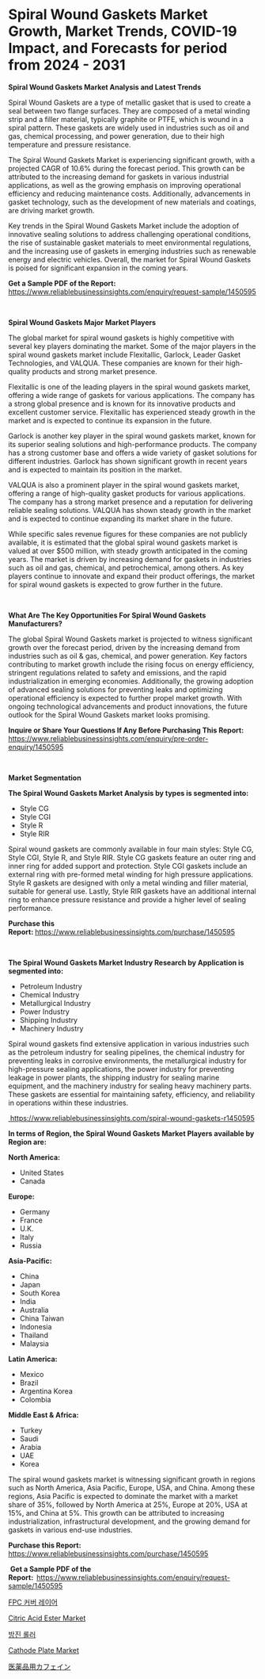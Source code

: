 <p><h1>Spiral Wound Gaskets Market Growth, Market Trends, COVID-19 Impact, and Forecasts for period from 2024 - 2031</h1></p><p><strong>Spiral Wound Gaskets Market Analysis and Latest Trends</strong></p>
<p><p>Spiral Wound Gaskets are a type of metallic gasket that is used to create a seal between two flange surfaces. They are composed of a metal winding strip and a filler material, typically graphite or PTFE, which is wound in a spiral pattern. These gaskets are widely used in industries such as oil and gas, chemical processing, and power generation, due to their high temperature and pressure resistance.</p><p>The Spiral Wound Gaskets Market is experiencing significant growth, with a projected CAGR of 10.6% during the forecast period. This growth can be attributed to the increasing demand for gaskets in various industrial applications, as well as the growing emphasis on improving operational efficiency and reducing maintenance costs. Additionally, advancements in gasket technology, such as the development of new materials and coatings, are driving market growth.</p><p>Key trends in the Spiral Wound Gaskets Market include the adoption of innovative sealing solutions to address challenging operational conditions, the rise of sustainable gasket materials to meet environmental regulations, and the increasing use of gaskets in emerging industries such as renewable energy and electric vehicles. Overall, the market for Spiral Wound Gaskets is poised for significant expansion in the coming years.</p></p>
<p><strong>Get a Sample PDF of the Report:&nbsp;</strong> <a href="https://www.reliablebusinessinsights.com/enquiry/request-sample/1450595">https://www.reliablebusinessinsights.com/enquiry/request-sample/1450595</a></p>
<p>&nbsp;</p>
<p><strong>Spiral Wound Gaskets Major Market Players</strong></p>
<p><p>The global market for spiral wound gaskets is highly competitive with several key players dominating the market. Some of the major players in the spiral wound gaskets market include Flexitallic, Garlock, Leader Gasket Technologies, and VALQUA. These companies are known for their high-quality products and strong market presence.</p><p>Flexitallic is one of the leading players in the spiral wound gaskets market, offering a wide range of gaskets for various applications. The company has a strong global presence and is known for its innovative products and excellent customer service. Flexitallic has experienced steady growth in the market and is expected to continue its expansion in the future.</p><p>Garlock is another key player in the spiral wound gaskets market, known for its superior sealing solutions and high-performance products. The company has a strong customer base and offers a wide variety of gasket solutions for different industries. Garlock has shown significant growth in recent years and is expected to maintain its position in the market.</p><p>VALQUA is also a prominent player in the spiral wound gaskets market, offering a range of high-quality gasket products for various applications. The company has a strong market presence and a reputation for delivering reliable sealing solutions. VALQUA has shown steady growth in the market and is expected to continue expanding its market share in the future.</p><p>While specific sales revenue figures for these companies are not publicly available, it is estimated that the global spiral wound gaskets market is valued at over $500 million, with steady growth anticipated in the coming years. The market is driven by increasing demand for gaskets in industries such as oil and gas, chemical, and petrochemical, among others. As key players continue to innovate and expand their product offerings, the market for spiral wound gaskets is expected to grow further in the future.</p></p>
<p>&nbsp;</p>
<p><strong>What Are The Key Opportunities For Spiral Wound Gaskets Manufacturers?</strong></p>
<p><p>The global Spiral Wound Gaskets market is projected to witness significant growth over the forecast period, driven by the increasing demand from industries such as oil & gas, chemical, and power generation. Key factors contributing to market growth include the rising focus on energy efficiency, stringent regulations related to safety and emissions, and the rapid industrialization in emerging economies. Additionally, the growing adoption of advanced sealing solutions for preventing leaks and optimizing operational efficiency is expected to further propel market growth. With ongoing technological advancements and product innovations, the future outlook for the Spiral Wound Gaskets market looks promising.</p></p>
<p><strong>Inquire or Share Your Questions If Any Before Purchasing This Report:</strong> <a href="https://www.reliablebusinessinsights.com/enquiry/pre-order-enquiry/1450595">https://www.reliablebusinessinsights.com/enquiry/pre-order-enquiry/1450595</a></p>
<p>&nbsp;</p>
<p><strong>Market Segmentation</strong></p>
<p><strong>The Spiral Wound Gaskets Market Analysis by types is segmented into:</strong></p>
<p><ul><li>Style CG</li><li>Style CGI</li><li>Style R</li><li>Style RIR</li></ul></p>
<p><p>Spiral wound gaskets are commonly available in four main styles: Style CG, Style CGI, Style R, and Style RIR. Style CG gaskets feature an outer ring and inner ring for added support and protection. Style CGI gaskets include an external ring with pre-formed metal winding for high pressure applications. Style R gaskets are designed with only a metal winding and filler material, suitable for general use. Lastly, Style RIR gaskets have an additional internal ring to enhance pressure resistance and provide a higher level of sealing performance.</p></p>
<p><strong>Purchase this Report:&nbsp;</strong><a href="https://www.reliablebusinessinsights.com/purchase/1450595">https://www.reliablebusinessinsights.com/purchase/1450595</a></p>
<p>&nbsp;</p>
<p><strong>The Spiral Wound Gaskets Market Industry Research by Application is segmented into:</strong></p>
<p><ul><li>Petroleum Industry</li><li>Chemical Industry</li><li>Metallurgical Industry</li><li>Power Industry</li><li>Shipping Industry</li><li>Machinery Industry</li></ul></p>
<p><p>Spiral wound gaskets find extensive application in various industries such as the petroleum industry for sealing pipelines, the chemical industry for preventing leaks in corrosive environments, the metallurgical industry for high-pressure sealing applications, the power industry for preventing leakage in power plants, the shipping industry for sealing marine equipment, and the machinery industry for sealing heavy machinery parts. These gaskets are essential for maintaining safety, efficiency, and reliability in operations within these industries.</p></p>
<p><a href="https://www.reliablebusinessinsights.com/spiral-wound-gaskets-r1450595">&nbsp;https://www.reliablebusinessinsights.com/spiral-wound-gaskets-r1450595</a></p>
<p><strong>In terms of Region, the Spiral Wound Gaskets Market Players available by Region are:</strong></p>
<p>
    <p> <strong> North America: </strong>
        <ul>
            <li>United States</li>
            <li>Canada</li>
        </ul>
        </p> 
    <p> <strong> Europe: </strong>
        <ul>
            <li>Germany</li>
            <li>France</li>
            <li>U.K.</li>
            <li>Italy</li>
            <li>Russia</li>
        </ul>
        </p> 
    <p> <strong> Asia-Pacific: </strong>
        <ul>
            <li>China</li>
            <li>Japan</li>
            <li>South Korea</li>
            <li>India</li>
            <li>Australia</li>
            <li>China Taiwan</li>
            <li>Indonesia</li>
            <li>Thailand</li>
            <li>Malaysia</li>
        </ul>
        </p> 
    <p> <strong> Latin America: </strong>
        <ul>
            <li>Mexico</li>
            <li>Brazil</li>
            <li>Argentina Korea</li>
            <li>Colombia</li>
        </ul>
        </p> 
    <p> <strong> Middle East & Africa: </strong>
        <ul>
            <li>Turkey</li>
            <li>Saudi</li>
            <li>Arabia</li>
            <li>UAE</li>
            <li>Korea</li>
        </ul>
    </p>
    </p>
<p><p>The spiral wound gaskets market is witnessing significant growth in regions such as North America, Asia Pacific, Europe, USA, and China. Among these regions, Asia Pacific is expected to dominate the market with a market share of 35%, followed by North America at 25%, Europe at 20%, USA at 15%, and China at 5%. This growth can be attributed to increasing industrialization, infrastructural development, and the growing demand for gaskets in various end-use industries.</p></p>
<p><strong>Purchase this Report: </strong><a href="https://www.reliablebusinessinsights.com/purchase/1450595">https://www.reliablebusinessinsights.com/purchase/1450595</a></p>
<p>&nbsp;<strong>Get a Sample PDF of the Report:&nbsp;&nbsp;</strong><a href="https://www.reliablebusinessinsights.com/enquiry/request-sample/1450595">https://www.reliablebusinessinsights.com/enquiry/request-sample/1450595</a></p>
<p><strong></strong></p>
<p><p><a href="https://github.com/crfsywufhm81415/Market-Research-Report-List-2/blob/main/8282804141041.md">FPC 커버 레이어</a></p><p><a href="https://github.com/wusalecollins540tpqoz/Market-Research-Report-List-3/blob/main/citric-acid-ester-market.md">Citric Acid Ester Market</a></p><p><a href="https://github.com/DavidCarter19662022/Market-Research-Report-List-1/blob/main/3895221141040.md">방진 롤러</a></p><p><a href="https://github.com/kathiaseamanalvaradovlprc2h/Market-Research-Report-List-3/blob/main/cathode-plate-market.md">Cathode Plate Market</a></p><p><a href="https://github.com/Andrewones2023/Market-Research-Report-List-1/blob/main/4946593135538.md">医薬品用カフェイン</a></p></p>